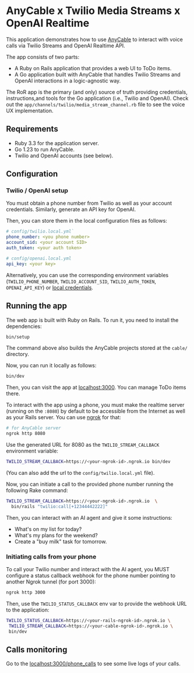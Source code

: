 # AnyCable x Twilio Media Streams x OpenAI Realtime

This application demonstrates how to use [AnyCable](https://anycable.io) to interact with voice calls via Twilio Streams
and OpenAI Realtime API.

The app consists of two parts:

- A Ruby on Rails application that provides a web UI to ToDo items.
- A Go application built with AnyCable that handles Twilio Streams and OpenAI interactions in a logic-agnostic way.

The RoR app is the primary (and only) source of truth providing credentials, instructions,and tools
for the Go application (i.e., Twilio and OpenAI). Check out the `app/channels/twilio/media_stream_channel.rb` file to see the voice UX implementation.

## Requirements

- Ruby 3.3 for the application server.
- Go 1.23 to run AnyCable.
- Twilio and OpenAI accounts (see below).

## Configuration

### Twilio / OpenAI setup

You must obtain a phone number from Twilio as well as your account credentials.
Similarly, generate an API key for OpenAI.

Then, you can store them in the local configuration files as follows:

```yml
# config/twilio.local.yml`
phone_number: <you phone number>
account_sid: <your account SID>
auth_token: <your auth token>

# config/openai.local.yml
api_key: <your key>
```

Alternatively, you can use the corresponding environment variables
(`TWILIO_PHONE_NUMBER`, `TWILIO_ACCOUNT_SID`, `TWILIO_AUTH_TOKEN`, `OPENAI_API_KEY`) or [local credentials](https://github.com/palkan/anyway_config#local-files).

## Running the app

The web app is built with Ruby on Rails. To run it, you need to install the dependencies:

```sh
bin/setup
```

The command above also builds the AnyCable projects stored at the `cable/` directory.

Now, you can run it locally as follows:

```sh
bin/dev
```

Then, you can visit the app at [localhost:3000](http://localhost:3000). You can manage ToDo items there.

To interact with the app using a phone, you must make the realtime server (running on the `:8080`) by default
to be accessible from the Internet as well as your Rails server. You can use [ngrok](https://ngrok.com) for that:

```sh
# for AnyCable server
ngrok http 8080
```

Use the generated URL for 8080 as the `TWILIO_STREAM_CALLBACK` environment variable:

```sh
TWILIO_STREAM_CALLBACK=https://<your-ngrok-id>.ngrok.io bin/dev
```

(You can also add the url to the `config/twilio.local.yml` file).

Now, you can initiate a call to the provided phone number running the following Rake command:

```sh
TWILIO_STREAM_CALLBACK=https://<your-ngrok-id>.ngrok.io  \
  bin/rails "twilio:call[+12344442222]"
```

Then, you can interact with an AI agent and give it some instructions:

- What's on my list for today?
- What's my plans for the weekend?
- Create a "buy milk" task for tomorrow.

### Initiating calls from your phone

To call your Twilio number and interact with the AI agent, you MUST configure a status callback webhook for the phone number
pointing to another Ngrok tunnel (for port 3000):

```sh
ngrok http 3000
```

Then, use the `TWILIO_STATUS_CALLBACK` env var to provide the webhook URL to the application:

```sh
TWILIO_STATUS_CALLBACK=https://<your-rails-ngrok-id>.ngrok.io \
 TWILIO_STREAM_CALLBACK=https://<your-cable-ngrok-id>.ngrok.io \
 bin/dev
```

## Calls monitoring

Go to the [localhost:3000/phone_calls](http://localhost:3000/phone_calls) to see some live logs of your calls.
